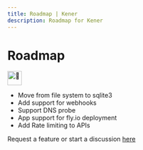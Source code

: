 ```yaml
---
title: Roadmap | Kener
description: Roadmap for Kener
---
```


# Roadmap

<picture>
  <source srcset="https://fonts.gstatic.com/s/e/notoemoji/latest/1f331/512.webp" type="image/webp">
  <img src="https://fonts.gstatic.com/s/e/notoemoji/latest/1f331/512.gif" alt="🌱" width="32" height="32">
</picture>

-   Move from file system to sqlite3
-   Add support for webhooks
-   Support DNS probe
-   App support for fly.io deployment
-   Add Rate limiting to APIs

Request a feature or start a discussion [here](https://github.com/rajnandan1/kener/discussions/119)
